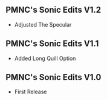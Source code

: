 ## PMNC's Sonic Edits V1.2
- Adjusted The Specular

## PMNC's Sonic Edits V1.1
- Added Long Quill Option

## PMNC's Sonic Edits V1.0
- First Release
